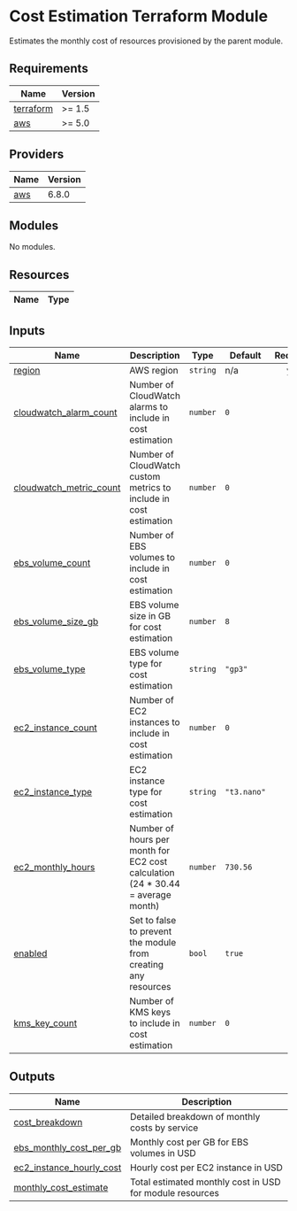 # Cost Estimation Terraform Module

Estimates the monthly cost of resources provisioned by the parent module.

<!-- BEGIN_TF_DOCS -->
## Requirements

| Name | Version |
|------|---------|
| <a name="requirement_terraform"></a> [terraform](#requirement\_terraform) | >= 1.5 |
| <a name="requirement_aws"></a> [aws](#requirement\_aws) | >= 5.0 |

## Providers

| Name | Version |
|------|---------|
| <a name="provider_aws"></a> [aws](#provider\_aws) | 6.8.0 |

## Modules

No modules.

## Resources

| Name | Type |
|------|------|

## Inputs

| Name | Description | Type | Default | Required |
|------|-------------|------|---------|:--------:|
| <a name="input_region"></a> [region](#input\_region) | AWS region | `string` | n/a | yes |
| <a name="input_cloudwatch_alarm_count"></a> [cloudwatch\_alarm\_count](#input\_cloudwatch\_alarm\_count) | Number of CloudWatch alarms to include in cost estimation | `number` | `0` | no |
| <a name="input_cloudwatch_metric_count"></a> [cloudwatch\_metric\_count](#input\_cloudwatch\_metric\_count) | Number of CloudWatch custom metrics to include in cost estimation | `number` | `0` | no |
| <a name="input_ebs_volume_count"></a> [ebs\_volume\_count](#input\_ebs\_volume\_count) | Number of EBS volumes to include in cost estimation | `number` | `0` | no |
| <a name="input_ebs_volume_size_gb"></a> [ebs\_volume\_size\_gb](#input\_ebs\_volume\_size\_gb) | EBS volume size in GB for cost estimation | `number` | `8` | no |
| <a name="input_ebs_volume_type"></a> [ebs\_volume\_type](#input\_ebs\_volume\_type) | EBS volume type for cost estimation | `string` | `"gp3"` | no |
| <a name="input_ec2_instance_count"></a> [ec2\_instance\_count](#input\_ec2\_instance\_count) | Number of EC2 instances to include in cost estimation | `number` | `0` | no |
| <a name="input_ec2_instance_type"></a> [ec2\_instance\_type](#input\_ec2\_instance\_type) | EC2 instance type for cost estimation | `string` | `"t3.nano"` | no |
| <a name="input_ec2_monthly_hours"></a> [ec2\_monthly\_hours](#input\_ec2\_monthly\_hours) | Number of hours per month for EC2 cost calculation (24 * 30.44 = average month) | `number` | `730.56` | no |
| <a name="input_enabled"></a> [enabled](#input\_enabled) | Set to false to prevent the module from creating any resources | `bool` | `true` | no |
| <a name="input_kms_key_count"></a> [kms\_key\_count](#input\_kms\_key\_count) | Number of KMS keys to include in cost estimation | `number` | `0` | no |

## Outputs

| Name | Description |
|------|-------------|
| <a name="output_cost_breakdown"></a> [cost\_breakdown](#output\_cost\_breakdown) | Detailed breakdown of monthly costs by service |
| <a name="output_ebs_monthly_cost_per_gb"></a> [ebs\_monthly\_cost\_per\_gb](#output\_ebs\_monthly\_cost\_per\_gb) | Monthly cost per GB for EBS volumes in USD |
| <a name="output_ec2_instance_hourly_cost"></a> [ec2\_instance\_hourly\_cost](#output\_ec2\_instance\_hourly\_cost) | Hourly cost per EC2 instance in USD |
| <a name="output_monthly_cost_estimate"></a> [monthly\_cost\_estimate](#output\_monthly\_cost\_estimate) | Total estimated monthly cost in USD for module resources |
<!-- END_TF_DOCS -->    